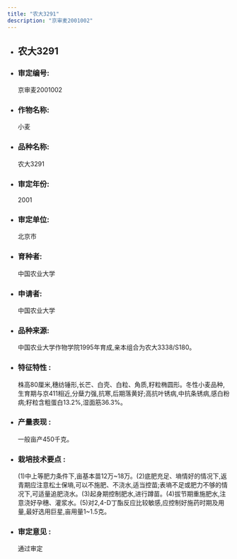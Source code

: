 ```yaml
---
title: "农大3291"
description: "京审麦2001002"
---
```

* ## 农大3291
* ###  审定编号:  
   京审麦2001002

*  ### 作物名称:  
   小麦

*   ###  品种名称: 
    农大3291

*   ### 审定年份: 
    2001

*   ### 审定单位:  
    北京市

*   ### 育种者:  
    中国农业大学

*   ### 申请者:  
    中国农业大学

*   ### 品种来源:  
    中国农业大学作物学院1995年育成,亲本组合为农大3338/S180。

*   ### 特征特性 : 
    株高80厘米,穗纺锤形,长芒、白壳、白粒、角质,籽粒椭圆形。冬性小麦品种,生育期与京411相近,分蘖力强,抗寒,后期落黄好;高抗叶锈病,中抗条锈病,感白粉病;籽粒含粗蛋白13.2%,湿面筋36.3%。

*   ### 产量表现 : 
    一般亩产450千克。

*   ### 栽培技术要点 : 
    (1)中上等肥力条件下,亩基本苗12万~18万。(2)底肥充足、墒情好的情况下,返青期应注意松土保墒,可以不施肥、不浇水,适当控苗;表墒不足或肥力不够的情况下,可适量追肥浇水。(3)起身期控制肥水,进行蹲苗。(4)拔节期重施肥水,注意浇好孕穗、灌浆水。(5)对2,4-D丁酯反应比较敏感,应控制好施药时期及用量,最好选用巨星,亩用量1~1.5克。

*   ### 审定意见 : 
    通过审定
